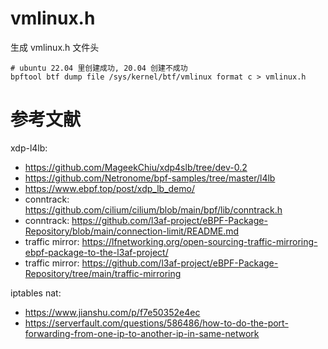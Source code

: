 



# vmlinux.h
生成 vmlinux.h 文件头

```shell
# ubuntu 22.04 里创建成功, 20.04 创建不成功
bpftool btf dump file /sys/kernel/btf/vmlinux format c > vmlinux.h

```




# 参考文献

xdp-l4lb:
* https://github.com/MageekChiu/xdp4slb/tree/dev-0.2
* https://github.com/Netronome/bpf-samples/tree/master/l4lb
* https://www.ebpf.top/post/xdp_lb_demo/
* conntrack: https://github.com/cilium/cilium/blob/main/bpf/lib/conntrack.h
* conntrack: https://github.com/l3af-project/eBPF-Package-Repository/blob/main/connection-limit/README.md
* traffic mirror: https://lfnetworking.org/open-sourcing-traffic-mirroring-ebpf-package-to-the-l3af-project/
* traffic mirror: https://github.com/l3af-project/eBPF-Package-Repository/tree/main/traffic-mirroring

iptables nat:
* https://www.jianshu.com/p/f7e50352e4ec
* https://serverfault.com/questions/586486/how-to-do-the-port-forwarding-from-one-ip-to-another-ip-in-same-network



